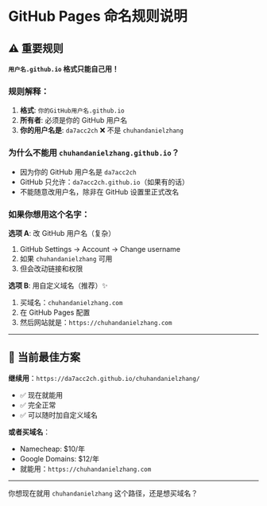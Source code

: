 # GitHub Pages 命名规则说明

## ⚠️ 重要规则

**`用户名.github.io` 格式只能自己用！**

### 规则解释：

1. **格式**: `你的GitHub用户名.github.io`
2. **所有者**: 必须是你的 GitHub 用户名
3. **你的用户名是**: `da7acc2ch` ❌ 不是 `chuhandanielzhang`

### 为什么不能用 `chuhandanielzhang.github.io`？

- 因为你的 GitHub 用户名是 `da7acc2ch`
- GitHub 只允许：`da7acc2ch.github.io`（如果有的话）
- 不能随意改用户名，除非在 GitHub 设置里正式改名

### 如果你想用这个名字：

**选项 A**: 改 GitHub 用户名（复杂）
1. GitHub Settings → Account → Change username
2. 如果 `chuhandanielzhang` 可用
3. 但会改动链接和权限

**选项 B**: 用自定义域名（推荐）✨
1. 买域名：`chuhandanielzhang.com`
2. 在 GitHub Pages 配置
3. 然后网站就是：`https://chuhandanielzhang.com`

---

## 🎯 当前最佳方案

**继续用**：`https://da7acc2ch.github.io/chuhandanielzhang/`
- ✅ 现在就能用
- ✅ 完全正常
- ✅ 可以随时加自定义域名

**或者买域名**：
- Namecheap: $10/年
- Google Domains: $12/年
- 就能用：`https://chuhandanielzhang.com`

---

你想现在就用 `chuhandanielzhang` 这个路径，还是想买域名？

